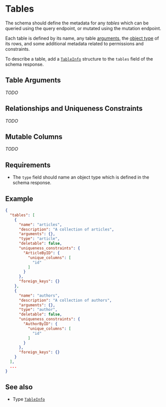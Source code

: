# Tables

The schema should define the metadata for any _tables_ which can be queried using the query endpoint, or mutated using the mutation endpoint.

Each table is defined by its name, any table [arguments](../queries/arguments.md), the [object type](./object-types.md) of its rows, and some additional metadata related to permissions and constraints.

To describe a table, add a [`TableInfo`](../../reference/types.md#tableinfo) structure to the `tables` field of the schema response.

## Table Arguments

_TODO_

## Relationships and Uniqueness Constraints

_TODO_

## Mutable Columns

_TODO_

## Requirements

- The `type` field should name an object type which is defined in the schema response.

## Example

```json
{
  "tables": [
    {
      "name": "articles",
      "description": "A collection of articles",
      "arguments": {},
      "type": "article",
      "deletable": false,
      "uniqueness_constraints": {
        "ArticleByID": {
          "unique_columns": [
            "id"
          ]
        }
      },
      "foreign_keys": {}
    },
    {
      "name": "authors",
      "description": "A collection of authors",
      "arguments": {},
      "type": "author",
      "deletable": false,
      "uniqueness_constraints": {
        "AuthorByID": {
          "unique_columns": [
            "id"
          ]
        }
      },
      "foreign_keys": {}
    }
  ],
  ...
}
```


## See also

- Type [`TableInfo`](../../reference/types.md#tableinfo)